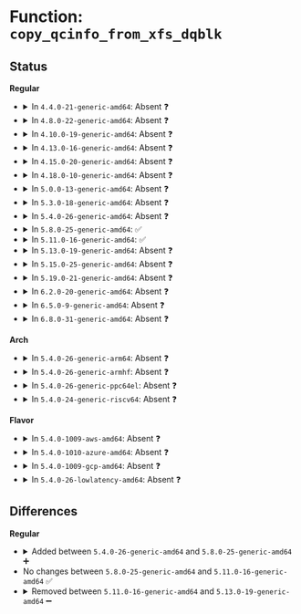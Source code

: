 # Function: <code>copy_qcinfo_from_xfs_dqblk</code>

## Status
<b>Regular</b>
<ul>
<li>
<details>
<summary>In <code>4.4.0-21-generic-amd64</code>: Absent ❓</summary>

```json
{
  "name": "copy_qcinfo_from_xfs_dqblk",
  "collision_type": "Unique Static",
  "inline_type": "Full",
  "funcs": [
    {
      "addr": 18446744071581422255,
      "name": "copy_qcinfo_from_xfs_dqblk",
      "external": false,
      "loc": "fs/quota/quota.c:520",
      "file": "fs/quota/quota.c",
      "inline": "not declared, inlined",
      "caller_inline": [
        "fs/quota/quota.c:quota_setxquota"
      ],
      "caller_func": []
    }
  ],
  "symbols": []
}
```
</details>
</li>
<li>
<details>
<summary>In <code>4.8.0-22-generic-amd64</code>: Absent ❓</summary>

```json
{
  "name": "copy_qcinfo_from_xfs_dqblk",
  "collision_type": "Unique Static",
  "inline_type": "Full",
  "funcs": [
    {
      "addr": 18446744071581603878,
      "name": "copy_qcinfo_from_xfs_dqblk",
      "external": false,
      "loc": "fs/quota/quota.c:548",
      "file": "fs/quota/quota.c",
      "inline": "not declared, inlined",
      "caller_inline": [
        "fs/quota/quota.c:quota_setxquota"
      ],
      "caller_func": []
    }
  ],
  "symbols": []
}
```
</details>
</li>
<li>
<details>
<summary>In <code>4.10.0-19-generic-amd64</code>: Absent ❓</summary>

```json
{
  "name": "copy_qcinfo_from_xfs_dqblk",
  "collision_type": "Unique Static",
  "inline_type": "Full",
  "funcs": [
    {
      "addr": 18446744071581692406,
      "name": "copy_qcinfo_from_xfs_dqblk",
      "external": false,
      "loc": "fs/quota/quota.c:550",
      "file": "fs/quota/quota.c",
      "inline": "not declared, inlined",
      "caller_inline": [
        "fs/quota/quota.c:quota_setxquota"
      ],
      "caller_func": []
    }
  ],
  "symbols": []
}
```
</details>
</li>
<li>
<details>
<summary>In <code>4.13.0-16-generic-amd64</code>: Absent ❓</summary>

```json
{
  "name": "copy_qcinfo_from_xfs_dqblk",
  "collision_type": "Unique Static",
  "inline_type": "Full",
  "funcs": [
    {
      "addr": 18446744071581747080,
      "name": "copy_qcinfo_from_xfs_dqblk",
      "external": false,
      "loc": "fs/quota/quota.c:550",
      "file": "fs/quota/quota.c",
      "inline": "not declared, inlined",
      "caller_inline": [
        "fs/quota/quota.c:quota_setxquota"
      ],
      "caller_func": []
    }
  ],
  "symbols": []
}
```
</details>
</li>
<li>
<details>
<summary>In <code>4.15.0-20-generic-amd64</code>: Absent ❓</summary>

```json
{
  "name": "copy_qcinfo_from_xfs_dqblk",
  "collision_type": "Unique Static",
  "inline_type": "Full",
  "funcs": [
    {
      "addr": 18446744071581894174,
      "name": "copy_qcinfo_from_xfs_dqblk",
      "external": false,
      "loc": "fs/quota/quota.c:551",
      "file": "fs/quota/quota.c",
      "inline": "not declared, inlined",
      "caller_inline": [
        "fs/quota/quota.c:quota_setxquota"
      ],
      "caller_func": []
    }
  ],
  "symbols": []
}
```
</details>
</li>
<li>
<details>
<summary>In <code>4.18.0-10-generic-amd64</code>: Absent ❓</summary>

```json
{
  "name": "copy_qcinfo_from_xfs_dqblk",
  "collision_type": "Unique Static",
  "inline_type": "Full",
  "funcs": [
    {
      "addr": 18446744071582077326,
      "name": "copy_qcinfo_from_xfs_dqblk",
      "external": false,
      "loc": "fs/quota/quota.c:552",
      "file": "fs/quota/quota.c",
      "inline": "not declared, inlined",
      "caller_inline": [
        "fs/quota/quota.c:quota_setxquota"
      ],
      "caller_func": []
    }
  ],
  "symbols": []
}
```
</details>
</li>
<li>
<details>
<summary>In <code>5.0.0-13-generic-amd64</code>: Absent ❓</summary>

```json
{
  "name": "copy_qcinfo_from_xfs_dqblk",
  "collision_type": "Unique Static",
  "inline_type": "Full",
  "funcs": [
    {
      "addr": 18446744071582171422,
      "name": "copy_qcinfo_from_xfs_dqblk",
      "external": false,
      "loc": "fs/quota/quota.c:550",
      "file": "fs/quota/quota.c",
      "inline": "not declared, inlined",
      "caller_inline": [
        "fs/quota/quota.c:quota_setxquota"
      ],
      "caller_func": []
    }
  ],
  "symbols": []
}
```
</details>
</li>
<li>
<details>
<summary>In <code>5.3.0-18-generic-amd64</code>: Absent ❓</summary>

```json
{
  "name": "copy_qcinfo_from_xfs_dqblk",
  "collision_type": "Unique Static",
  "inline_type": "Full",
  "funcs": [
    {
      "addr": 18446744071582334361,
      "name": "copy_qcinfo_from_xfs_dqblk",
      "external": false,
      "loc": "fs/quota/quota.c:536",
      "file": "fs/quota/quota.c",
      "inline": "not declared, inlined",
      "caller_inline": [
        "fs/quota/quota.c:quota_setxquota"
      ],
      "caller_func": []
    }
  ],
  "symbols": []
}
```
</details>
</li>
<li>
<details>
<summary>In <code>5.4.0-26-generic-amd64</code>: Absent ❓</summary>

```json
{
  "name": "copy_qcinfo_from_xfs_dqblk",
  "collision_type": "Unique Static",
  "inline_type": "Full",
  "funcs": [
    {
      "addr": 18446744071582433545,
      "name": "copy_qcinfo_from_xfs_dqblk",
      "external": false,
      "loc": "fs/quota/quota.c:536",
      "file": "fs/quota/quota.c",
      "inline": "not declared, inlined",
      "caller_inline": [
        "fs/quota/quota.c:quota_setxquota"
      ],
      "caller_func": []
    }
  ],
  "symbols": []
}
```
</details>
</li>
<li>
<details>
<summary>In <code>5.8.0-25-generic-amd64</code>: ✅</summary>

```c
void copy_qcinfo_from_xfs_dqblk(struct qc_info * dst, struct fs_disk_quota * src)
```

```json
{
  "name": "copy_qcinfo_from_xfs_dqblk",
  "collision_type": "Unique Static",
  "inline_type": "No",
  "funcs": [
    {
      "addr": 18446744071582726464,
      "name": "copy_qcinfo_from_xfs_dqblk",
      "external": false,
      "loc": "fs/quota/quota.c:534",
      "file": "fs/quota/quota.c",
      "inline": "seen, unknown",
      "caller_inline": [],
      "caller_func": [
        "fs/quota/quota.c:quota_setxquota"
      ]
    }
  ],
  "symbols": [
    {
      "addr": 18446744071582726464,
      "name": "copy_qcinfo_from_xfs_dqblk",
      "section": ".text",
      "bind": "STB_LOCAL",
      "size": 166
    }
  ]
}
```
</details>
</li>
<li>
<details>
<summary>In <code>5.11.0-16-generic-amd64</code>: ✅</summary>

```c
void copy_qcinfo_from_xfs_dqblk(struct qc_info * dst, struct fs_disk_quota * src)
```

```json
{
  "name": "copy_qcinfo_from_xfs_dqblk",
  "collision_type": "Unique Static",
  "inline_type": "No",
  "funcs": [
    {
      "addr": 18446744071582798432,
      "name": "copy_qcinfo_from_xfs_dqblk",
      "external": false,
      "loc": "fs/quota/quota.c:597",
      "file": "fs/quota/quota.c",
      "inline": "seen, unknown",
      "caller_inline": [],
      "caller_func": [
        "fs/quota/quota.c:quota_setxquota"
      ]
    }
  ],
  "symbols": [
    {
      "addr": 18446744071582798432,
      "name": "copy_qcinfo_from_xfs_dqblk",
      "section": ".text",
      "bind": "STB_LOCAL",
      "size": 166
    }
  ]
}
```
</details>
</li>
<li>
<details>
<summary>In <code>5.13.0-19-generic-amd64</code>: Absent ❓</summary>

```json
{
  "name": "copy_qcinfo_from_xfs_dqblk",
  "collision_type": "Unique Static",
  "inline_type": "Full",
  "funcs": [
    {
      "addr": 18446744071582826673,
      "name": "copy_qcinfo_from_xfs_dqblk",
      "external": false,
      "loc": "fs/quota/quota.c:599",
      "file": "fs/quota/quota.c",
      "inline": "not declared, inlined",
      "caller_inline": [
        "fs/quota/quota.c:quota_setxquota"
      ],
      "caller_func": []
    }
  ],
  "symbols": []
}
```
</details>
</li>
<li>
<details>
<summary>In <code>5.15.0-25-generic-amd64</code>: Absent ❓</summary>

```json
{
  "name": "copy_qcinfo_from_xfs_dqblk",
  "collision_type": "Unique Static",
  "inline_type": "Full",
  "funcs": [
    {
      "addr": 18446744071583158718,
      "name": "copy_qcinfo_from_xfs_dqblk",
      "external": false,
      "loc": "fs/quota/quota.c:599",
      "file": "fs/quota/quota.c",
      "inline": "not declared, inlined",
      "caller_inline": [
        "fs/quota/quota.c:quota_setxquota"
      ],
      "caller_func": []
    }
  ],
  "symbols": []
}
```
</details>
</li>
<li>
<details>
<summary>In <code>5.19.0-21-generic-amd64</code>: Absent ❓</summary>

```json
{
  "name": "copy_qcinfo_from_xfs_dqblk",
  "collision_type": "Unique Static",
  "inline_type": "Full",
  "funcs": [
    {
      "addr": 18446744071583648807,
      "name": "copy_qcinfo_from_xfs_dqblk",
      "external": false,
      "loc": "fs/quota/quota.c:600",
      "file": "fs/quota/quota.c",
      "inline": "not declared, inlined",
      "caller_inline": [
        "fs/quota/quota.c:quota_setxquota"
      ],
      "caller_func": []
    }
  ],
  "symbols": []
}
```
</details>
</li>
<li>
<details>
<summary>In <code>6.2.0-20-generic-amd64</code>: Absent ❓</summary>

```json
{
  "name": "copy_qcinfo_from_xfs_dqblk",
  "collision_type": "Unique Static",
  "inline_type": "Full",
  "funcs": [
    {
      "addr": 18446744071584254679,
      "name": "copy_qcinfo_from_xfs_dqblk",
      "external": false,
      "loc": "fs/quota/quota.c:600",
      "file": "fs/quota/quota.c",
      "inline": "not declared, inlined",
      "caller_inline": [
        "fs/quota/quota.c:quota_setxquota"
      ],
      "caller_func": []
    }
  ],
  "symbols": []
}
```
</details>
</li>
<li>
<details>
<summary>In <code>6.5.0-9-generic-amd64</code>: Absent ❓</summary>

```json
{
  "name": "copy_qcinfo_from_xfs_dqblk",
  "collision_type": "Unique Static",
  "inline_type": "Full",
  "funcs": [
    {
      "addr": 18446744071584484857,
      "name": "copy_qcinfo_from_xfs_dqblk",
      "external": false,
      "loc": "fs/quota/quota.c:600",
      "file": "fs/quota/quota.c",
      "inline": "not declared, inlined",
      "caller_inline": [
        "fs/quota/quota.c:quota_setxquota"
      ],
      "caller_func": []
    }
  ],
  "symbols": []
}
```
</details>
</li>
<li>
<details>
<summary>In <code>6.8.0-31-generic-amd64</code>: Absent ❓</summary>

```json
{
  "name": "copy_qcinfo_from_xfs_dqblk",
  "collision_type": "Unique Static",
  "inline_type": "Full",
  "funcs": [
    {
      "addr": 18446744071584707817,
      "name": "copy_qcinfo_from_xfs_dqblk",
      "external": false,
      "loc": "fs/quota/quota.c:600",
      "file": "fs/quota/quota.c",
      "inline": "not declared, inlined",
      "caller_inline": [
        "fs/quota/quota.c:quota_setxquota"
      ],
      "caller_func": []
    }
  ],
  "symbols": []
}
```
</details>
</li>
</ul>
<b>Arch</b>
<ul>
<li>
<details>
<summary>In <code>5.4.0-26-generic-arm64</code>: Absent ❓</summary>

```json
{
  "name": "copy_qcinfo_from_xfs_dqblk",
  "collision_type": "Unique Static",
  "inline_type": "Full",
  "funcs": [
    {
      "addr": 18446603336494046428,
      "name": "copy_qcinfo_from_xfs_dqblk",
      "external": false,
      "loc": "fs/quota/quota.c:536",
      "file": "fs/quota/quota.c",
      "inline": "not declared, inlined",
      "caller_inline": [
        "fs/quota/quota.c:quota_setxquota"
      ],
      "caller_func": []
    }
  ],
  "symbols": []
}
```
</details>
</li>
<li>
<details>
<summary>In <code>5.4.0-26-generic-armhf</code>: Absent ❓</summary>

```json
{
  "name": "copy_qcinfo_from_xfs_dqblk",
  "collision_type": "Unique Static",
  "inline_type": "Full",
  "funcs": [
    {
      "addr": 3227509068,
      "name": "copy_qcinfo_from_xfs_dqblk",
      "external": false,
      "loc": "fs/quota/quota.c:536",
      "file": "fs/quota/quota.c",
      "inline": "not declared, inlined",
      "caller_inline": [
        "fs/quota/quota.c:quota_setxquota"
      ],
      "caller_func": []
    }
  ],
  "symbols": []
}
```
</details>
</li>
<li>
<details>
<summary>In <code>5.4.0-26-generic-ppc64el</code>: Absent ❓</summary>

```json
{
  "name": "copy_qcinfo_from_xfs_dqblk",
  "collision_type": "Unique Static",
  "inline_type": "Full",
  "funcs": [
    {
      "addr": 13835058055287701440,
      "name": "copy_qcinfo_from_xfs_dqblk",
      "external": false,
      "loc": "fs/quota/quota.c:536",
      "file": "fs/quota/quota.c",
      "inline": "not declared, inlined",
      "caller_inline": [
        "fs/quota/quota.c:quota_setxquota"
      ],
      "caller_func": []
    }
  ],
  "symbols": []
}
```
</details>
</li>
<li>
<details>
<summary>In <code>5.4.0-24-generic-riscv64</code>: Absent ❓</summary>

```json
{
  "name": "copy_qcinfo_from_xfs_dqblk",
  "collision_type": "Unique Static",
  "inline_type": "Full",
  "funcs": [
    {
      "addr": 18446743936273549020,
      "name": "copy_qcinfo_from_xfs_dqblk",
      "external": false,
      "loc": "fs/quota/quota.c:536",
      "file": "fs/quota/quota.c",
      "inline": "not declared, inlined",
      "caller_inline": [
        "fs/quota/quota.c:quota_setxquota"
      ],
      "caller_func": []
    }
  ],
  "symbols": []
}
```
</details>
</li>
</ul>
<b>Flavor</b>
<ul>
<li>
<details>
<summary>In <code>5.4.0-1009-aws-amd64</code>: Absent ❓</summary>

```json
{
  "name": "copy_qcinfo_from_xfs_dqblk",
  "collision_type": "Unique Static",
  "inline_type": "Full",
  "funcs": [
    {
      "addr": 18446744071582402281,
      "name": "copy_qcinfo_from_xfs_dqblk",
      "external": false,
      "loc": "fs/quota/quota.c:536",
      "file": "fs/quota/quota.c",
      "inline": "not declared, inlined",
      "caller_inline": [
        "fs/quota/quota.c:quota_setxquota"
      ],
      "caller_func": []
    }
  ],
  "symbols": []
}
```
</details>
</li>
<li>
<details>
<summary>In <code>5.4.0-1010-azure-amd64</code>: Absent ❓</summary>

```json
{
  "name": "copy_qcinfo_from_xfs_dqblk",
  "collision_type": "Unique Static",
  "inline_type": "Full",
  "funcs": [
    {
      "addr": 18446744071582339977,
      "name": "copy_qcinfo_from_xfs_dqblk",
      "external": false,
      "loc": "fs/quota/quota.c:536",
      "file": "fs/quota/quota.c",
      "inline": "not declared, inlined",
      "caller_inline": [
        "fs/quota/quota.c:quota_setxquota"
      ],
      "caller_func": []
    }
  ],
  "symbols": []
}
```
</details>
</li>
<li>
<details>
<summary>In <code>5.4.0-1009-gcp-amd64</code>: Absent ❓</summary>

```json
{
  "name": "copy_qcinfo_from_xfs_dqblk",
  "collision_type": "Unique Static",
  "inline_type": "Full",
  "funcs": [
    {
      "addr": 18446744071582392761,
      "name": "copy_qcinfo_from_xfs_dqblk",
      "external": false,
      "loc": "fs/quota/quota.c:536",
      "file": "fs/quota/quota.c",
      "inline": "not declared, inlined",
      "caller_inline": [
        "fs/quota/quota.c:quota_setxquota"
      ],
      "caller_func": []
    }
  ],
  "symbols": []
}
```
</details>
</li>
<li>
<details>
<summary>In <code>5.4.0-26-lowlatency-amd64</code>: Absent ❓</summary>

```json
{
  "name": "copy_qcinfo_from_xfs_dqblk",
  "collision_type": "Unique Static",
  "inline_type": "Full",
  "funcs": [
    {
      "addr": 18446744071582472297,
      "name": "copy_qcinfo_from_xfs_dqblk",
      "external": false,
      "loc": "fs/quota/quota.c:536",
      "file": "fs/quota/quota.c",
      "inline": "not declared, inlined",
      "caller_inline": [
        "fs/quota/quota.c:quota_setxquota"
      ],
      "caller_func": []
    }
  ],
  "symbols": []
}
```
</details>
</li>
</ul>

## Differences
<b>Regular</b>
<ul>
<li>
<details>
<summary>Added between <code>5.4.0-26-generic-amd64</code> and <code>5.8.0-25-generic-amd64</code> ➕</summary>

```c
void copy_qcinfo_from_xfs_dqblk(struct qc_info * dst, struct fs_disk_quota * src)
```
</details>
</li>
<li>
No changes between <code>5.8.0-25-generic-amd64</code> and <code>5.11.0-16-generic-amd64</code> ✅
</li>
<li>
<details>
<summary>Removed between <code>5.11.0-16-generic-amd64</code> and <code>5.13.0-19-generic-amd64</code> ➖</summary>

```c
void copy_qcinfo_from_xfs_dqblk(struct qc_info * dst, struct fs_disk_quota * src)
```
</details>
</li>
</ul>
